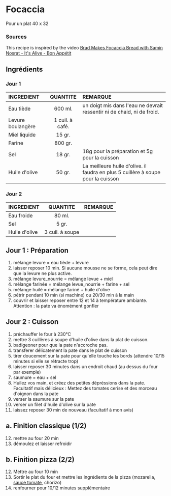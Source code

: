 # Focaccia

Pour un plat 40 x 32

### Sources
This recipe is inspired by the video [Brad Makes Focaccia Bread with Samin Nosrat - It's Alive - Bon Appétit](https://www.youtube.com/watch?v=RQOhAeNAjKc)

## Ingrédients

### Jour 1
<table>
    <thead>
        <tr>
            <th align="left">INGREDIENT</th>
            <th align="center">QUANTITE</th>
            <th align="left">REMARQUE</th>
        </tr>
    </thead>
    <tbody>
        <tr>
            <td>Eau tiède</td>
            <td align="center">600 ml.</td>
            <td align="left">un doigt mis dans l'eau ne devrait ressentir ni de chaid, ni de froid.</td>
        </tr>
        <tr>
            <td>Levure boulangère</td>
            <td align="center">1 cuil. à café.</td>
            <td align="left"></td>
        </tr>
        <tr>
            <td>Miel liquide</td>
            <td align="center">15 gr.</td>
            <td align="left"></td>
        </tr>
        <tr>
            <td>Farine</td>
            <td align="center">800 gr.</td>
            <td align="left"></td>
        </tr>
        <tr>
            <td>Sel</td>
            <td align="center">18 gr.</td>
            <td align="left">18g pour la préparation et 5g pour la cuisson</td>
        </tr>
        <tr>
            <td>Huile d'olive</td>
            <td align="center">50 gr.</td>
            <td align="left">La meilleure huile d'olive. il faudra en plus 5 cuillère à soupe pour la cuisson</td>
        </tr>
    </tbody>
</table>

### Jour 2

<table>
    <thead>
        <tr>
            <th align="left">INGREDIENT</th>
            <th align="center">QUANTITE</th>
            <th align="left">REMARQUE</th>
        </tr>
    </thead>
    <tbody>
        <tr>
            <td>Eau froide</td>
            <td align="center">80 ml.</td>
            <td align="left"></td>
        </tr>
        <tr>
            <td>Sel</td>
            <td align="center">5 gr.</td>
            <td align="left"></td>
        </tr>
        <tr>
            <td>Huile d'olive</td>
            <td align="center">3 cuil. à soupe</td>
            <td align="left"></td>
        </tr>
    </tbody>
</table>

## Jour 1 : Préparation

1. mélange levure = eau tiède + levure
2. laisser reposer 10 min. Si aucune mousse ne se forme, cela peut dire que la levure ne plus active.
3. mélange levure_nourrie = mélange levue + miel
4. mélange farinée = mélange levue_nourrie + farine + sel
5. mélange huilé = mélange fariné + huile d'olive
6. pétrir pendant 10 min (si machine) ou 20/30 min à la main
7. couvrir et laisser reposer entre 12 et 14 à température ambiante.
Attention : la pate va énomément gonfler


## Jour 2 : Cuisson

1. préchauffer le four à 230°C
2. mettre 3 cuillères à soupe d'huile d'olive dans la plat de cuisson.
3. badigeoner pour que la pate n'accroche pas.
4. transferer délicatement la pate dans le plat de cuisson
5. tirer doucement sur la pate pour qu'elle touche les bords (attendre 10/15 minutes si elle se rétracte trop)
6. laisser reposer 30 minutes dans un endroit chaud (au dessus du four par exemple)
7. saumure = eau + sel
8. Huilez vos main, et créez des petites dépréssions dans la pate. Facultatif mais délicieux : Mettez des tomates cerise et des morceau d'oignon dans la pate
9. verser la saumure sur la pate
10. verser un filet d'huile d'olive sur la pate
11. laissez reposer 30 min de nouveau (facultatif à mon avis)

## a. Finition classique (1/2)
12. mettre au four 20 min
13. démoulez et laisser refroidir

## b. Finition pizza (2/2)
12. Mettre au four 10 min
13. Sortir le plat du four et mettre les ingrédients de la pizza (mozarella, [sauce tomate](https://www.bonappetit.com/recipe/fresh-tomato-pizza-sauce), chorizo)
14. renfourner pour 10/12 minutes supplémentaire


